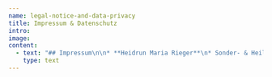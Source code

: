 ```yaml
---
name: legal-notice-and-data-privacy
title: Impressum & Datenschutz
intro: 
image: 
content:
  - text: "## Impressum\n\n* **Heidrun Maria Rieger**\n* Sonder- & Heilpädagogin\n* Hetzdendorf, Wien, AT\n* +43 0123 4567 89\n* my@email.com\n\n## Datenschutz\n\n**Grundlegendes**\r\n\nDiese Datenschutzerklärung soll die Nutzer dieser Website über die Art, den Umfang und den Zweck der Erhebung und Verwendung personenbezogener Daten durch den Websitebetreiber Heidrun Maria Rieger informieren.\r\n\nWir nehmen Ihren Datenschutz sehr ernst und behandeln Ihre personenbezogenen Daten vertraulich und entsprechend der gesetzlichen Vorschriften. Da durch neue Technologien und die ständige Weiterentwicklung dieser Webseite Änderungen an dieser Datenschutzerklärung vorgenommen werden können, empfehlen wir Ihnen sich die Datenschutzerklärung in regelmäßigen Abständen wieder durchzulesen.\r\n\nDefinitionen der verwendeten Begriffe (z.B. “personenbezogene Daten” oder “Verarbeitung”) finden Sie in Art. 4 DSGVO.\n\n**Zugriffsdaten**\r\n\nWir, der Websitebetreiber bzw. Seitenprovider, erheben aufgrund unseres berechtigten Interesses (s. Art. 6 Abs. 1 lit. f. DSGVO) Daten über Zugriffe auf die Website und speichern diese als “Server-Logfiles” auf dem Server der Website ab. Folgende Daten werden so protokolliert:\r\n\n* Besuchte Website\r\n* Uhrzeit zum Zeitpunkt des Zugriffes\r\n* Menge der gesendeten Daten in Byte\n* Quelle/Verweis, von welchem Sie auf die Seite gelangten\r\n* Verwendeter Browser\r\n* Verwendetes Betriebssystem\r\n* Verwendete IP-Adresse\r\n\n\rDie Server-Logfiles werden für maximal 30 Tage gespeichert und anschließend gelöscht. Die Speicherung der Daten erfolgt aus Sicherheitsgründen, um z. B. Missbrauchsfälle aufklären zu können. Müssen Daten aus Beweisgründen aufgehoben werden, sind sie solange von der Löschung ausgenommen bis der Vorfall endgültig geklärt ist.\n\n**Reichweitenmessung & Cookies**\n\nDiese Website verwendet zurzeit keine Cookies.\n\n**Betroffenenrechte**\r\n\nDurch das Datenschutzrecht stehen Ihnen folgende Rechte zu:\r\n\n* **Auskunftsrecht**: Auf Anforderung erteilen wir Ihnen unentgeltlich Auskunft über den Umfang, die Herkunft und den/die Empfänger der gespeicherten Daten sowie den Zweck der Speicherung. Bei exzessiven Auskunftsbegehren (öfter als 4 mal pro Jahr) behalten wir uns die Verrechnung eines angemessenen Aufwandersatzes vor.\r\n* **Recht auf Berichtigung:** Sollten trotz unserer Bemühungen um Datenrichtigkeit und Aktualität falsche Informationen gespeichert sein, werden wir diese auf Ihre Aufforderung hin berichtigen.\r\n* **Löschung:** Wünschen Sie die Löschung von uns zu Ihrer Person gespeicherter Informationen, ersuchen wir Sie, uns dies mitzuteilen. Wir werden uns bemühen, Ihrem Wunsch umgehend nachzukommen. Unter bestimmten Voraussetzungen haben Sie ein Recht auf Löschung, etwa im Zusammenhang mit einem Widerspruch oder wenn Daten unrechtmäßig verarbeitet wurden.\r\n* **Einschränkung**: Sie können aus den Gründen, die einen Löschungsanspruch begründen, auch Einschränkung der Datenverarbeitung begehren – dann müssen die gespeicherten Daten gespeichert bleiben (zB zu Beweissicherungszwecken), dürfen aber nicht mehr anderweitig genutzt werden.\r\n* **Widerspruch/Widerruf:** Gegen Datenverarbeitung, die wir gestützt auf ein berechtigtes Interesse vornehmen, können Sie Widerspruch einlegen – soweit es um Datenverarbeitung für Direktwerbezwecke geht, wirkt dieses Widerspruchsrecht absolut. Abgegebene Einwilligungen können jederzeit schriftlich und kostenfrei widerrufen werden.\r\n* **Datenübertragbarkeit:** Wenn Sie die von Ihnen bekannt gegebenen Daten einem anderen Verantwortlichen übergeben wollen werden wir diese in einem elektronisch übertragbaren Format bereitstellen.\r\n* **Beschwerderecht bei der Datenschutzbehörde**: Wir weisen Sie weiters auf Ihr Beschwerderecht bei der Datenschutzbehörde hin: Sie haben das Recht auf Beschwerde bei einer Aufsichtsbehörde, insbesondere in dem Mitgliedstaat ihres Aufenthaltsorts, ihres Arbeitsplatzes oder des Orts des mutmaßlichen Verstoßes, wenn die betroffene Person der Ansicht ist, dass die Verarbeitung der sie betreffenden personenbezogenen Daten gegen diese Verordnung verstößt. Gerne können Sie sich aber auch jederzeit direkt an uns wenden.\r\n\nBitte haben Sie Verständnis, dass wir zu Ihrer eigenen Sicherheit nur Anfragen mit Identitätsnachweis beantworten können. Selbstverständlich werden wir Ihre übermittelten Dokumente nur zur Prüfung Ihrer Identität verwenden und nach Bearbeitung und Erfüllung Ihrer Anfrage umgehend löschen oder vernichten."
    type: text
---
```


